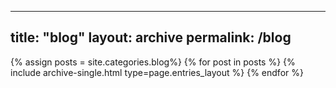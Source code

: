 
---
title: "blog"
layout: archive
permalink: /blog
---


{% assign posts = site.categories.blog%}
{% for post in posts %} {% include archive-single.html type=page.entries_layout %} {% endfor %}